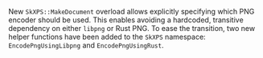 New `SkXPS::MakeDocument` overload allows explicitly specifying which
PNG encoder should be used.  This enables avoiding a hardcoded, transitive
dependency on either `libpng` or Rust PNG.  To ease the transition, two
new helper functions have been added to the `SkXPS` namespace:
`EncodePngUsingLibpng` and `EncodePngUsingRust`.
